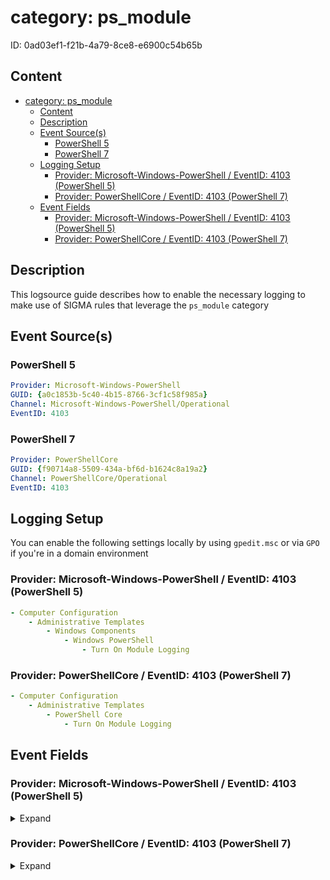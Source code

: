 # category: ps_module

ID: 0ad03ef1-f21b-4a79-8ce8-e6900c54b65b

## Content

- [category: ps\_module](#category-ps_module)
  - [Content](#content)
  - [Description](#description)
  - [Event Source(s)](#event-sources)
    - [PowerShell 5](#powershell-5)
    - [PowerShell 7](#powershell-7)
  - [Logging Setup](#logging-setup)
    - [Provider: Microsoft-Windows-PowerShell / EventID: 4103 (PowerShell 5)](#provider-microsoft-windows-powershell--eventid-4103-powershell-5)
    - [Provider: PowerShellCore / EventID: 4103 (PowerShell 7)](#provider-powershellcore--eventid-4103-powershell-7)
  - [Event Fields](#event-fields)
    - [Provider: Microsoft-Windows-PowerShell / EventID: 4103 (PowerShell 5)](#provider-microsoft-windows-powershell--eventid-4103-powershell-5-1)
    - [Provider: PowerShellCore / EventID: 4103 (PowerShell 7)](#provider-powershellcore--eventid-4103-powershell-7-1)

## Description

This logsource guide describes how to enable the necessary logging to make use of SIGMA rules that leverage the `ps_module` category

## Event Source(s)

### PowerShell 5

```yml
Provider: Microsoft-Windows-PowerShell
GUID: {a0c1853b-5c40-4b15-8766-3cf1c58f985a}
Channel: Microsoft-Windows-PowerShell/Operational
EventID: 4103
```

### PowerShell 7

```yml
Provider: PowerShellCore
GUID: {f90714a8-5509-434a-bf6d-b1624c8a19a2}
Channel: PowerShellCore/Operational
EventID: 4103
```

## Logging Setup

You can enable the following settings locally by using `gpedit.msc` or via `GPO` if you're in a domain environment

### Provider: Microsoft-Windows-PowerShell / EventID: 4103 (PowerShell 5)

```yml
- Computer Configuration
    - Administrative Templates
        - Windows Components
            - Windows PowerShell
                - Turn On Module Logging
```

### Provider: PowerShellCore / EventID: 4103 (PowerShell 7)

```yml
- Computer Configuration
    - Administrative Templates
        - PowerShell Core
            - Turn On Module Logging
```

## Event Fields

### Provider: Microsoft-Windows-PowerShell / EventID: 4103 (PowerShell 5)

<details>
    <summary>Expand</summary>

```yml
- ContextInfo
- UserData
- Payload
```

</details>

### Provider: PowerShellCore / EventID: 4103 (PowerShell 7)

<details>
    <summary>Expand</summary>

```yml
- ContextInfo
- UserData
- Payload
```

</details>
